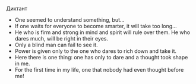 Диктант
- One seemed to understand something, but... 
- If one waits for everyone to become smarter, it will take too long... 
- He who is firm and strong in mind and spirit will rule over them. He who dares much, will be right in their eyes. 
- Only a blind man can fail to see it. 
- Power is given only to the one who dares to rich down and take it. 
- Here there is one thing: one has only to dare and a thought took shape in me. 
- For the first time in my life, one that nobody had even thought before me!
